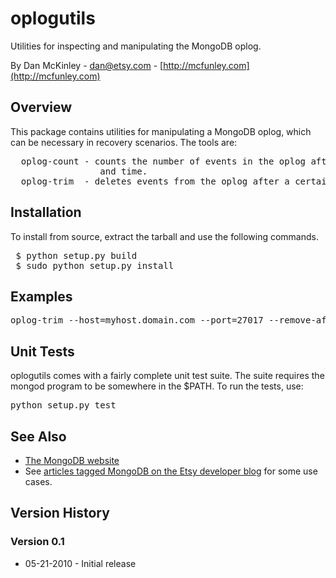 # oplogutils  

Utilities for inspecting and manipulating the MongoDB oplog.

By Dan McKinley - dan@etsy.com - [http://mcfunley.com](http://mcfunley.com)


## Overview

This package contains utilities for manipulating a MongoDB oplog, which can be
necessary in recovery scenarios. The tools are:

<pre>
  oplog-count - counts the number of events in the oplog after a certain date 
                 and time.
  oplog-trim  - deletes events from the oplog after a certain date and time.
</pre>


## Installation

To install from source, extract the tarball and use the following commands.

<pre>
 $ python setup.py build 
 $ sudo python setup.py install
</pre>


## Examples

<pre>
oplog-trim --host=myhost.domain.com --port=27017 --remove-after="2010-05-22 03:42:00"
</pre>


## Unit Tests

oplogutils comes with a fairly complete unit test suite. The suite requires the
mongod program to be somewhere in the $PATH. To run the tests, use:

<pre>
python setup.py test
</pre>


## See Also

* [The MongoDB website](http://www.mongodb.org/)
* See [articles tagged MongoDB on the Etsy developer blog](http://codeascraft.etsy.com/tag/mongodb/) for some use cases. 


## Version History

### Version 0.1
*  05-21-2010 - Initial release

